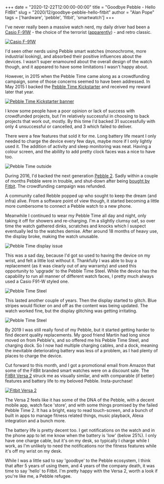 +++
date = "2020-12-22T12:00:00-00:00"
title = "Goodbye Pebble - Hello FitBit"
slug = "2020/12/goodbye-pebble-hello-fitbit"
author = "Alan Pope"
tags = ['hardware', 'pebble', 'fitbit', 'smartwatch']
+++

I've never really been a massive watch nerd, my daily driver had been a [Casio F-91W](https://geni.us/kLK1Wu5) - the choice of the terrorist ([apparently](https://www.vice.com/en/article/pkebp8/casio-f91w-watch-terrorists-ied-trigger-cost-price)) - and retro classic. 

[![Casio F-91W](/blog/images/2020-12-22/casio-f91w.jpg)](https://geni.us/kLK1Wu5)

I'd seen other nerds using Pebble smart watches (monochrome, more industrial looking), and absorbed their positive influences about the devices. I wasn't super enamoured about the overall design of the watch though, and it appeared to have some limitations I wasn't happy about.

However, in 2015 when the Pebble Time came along as a crowdfunding campaign, some of those concerns seemed to have been addressed. In May 2015 I backed the [Pebble Time Kickstarter](https://www.kickstarter.com/projects/getpebble/pebble-time-awesome-smartwatch-no-compromises) and received my reward later that year. 

[![Pebble Time Kickstarter banner](/blog/images/2020-12-22/pebble-time-kickstarter.png)](https://www.kickstarter.com/projects/getpebble/pebble-time-awesome-smartwatch-no-compromises)

I know some people have a poor opinion or lack of success with crowdfunded projects, but I'm relatively successful in choosing to back projects that work out, mostly. By this time I'd backed 31 successfully with only 4 unsuccessful or cancelled, and 3 which failed to deliver.

There were a few features that sold it for me. Long battery life meant I only needed to charge the device every few days, maybe more if I only lightly used it. The addition of activity and sleep monitoring was neat. Having a colour screen, and the abililty to add pretty clock faces was a nice to have too. 

![Pebble Time outside](/blog/images/2020-12-22/pebble-time-outside.jpg)

During 2016, I'd backed the next generation [Pebble 2](https://www.kickstarter.com/projects/getpebble/pebble-2-time-2-and-core-an-entirely-new-3g-ultra). Sadly within a couple of months Pebble were in trouble, and shut-down after being [bought by Fitbit](https://www.theguardian.com/technology/2016/dec/08/kickstarter-pebble-shut-down). The crowdfunding campaign was refunded. 

A community called Rebble popped up who sought to keep the dream (and infra) alive. From a software point of view though, it started becoming a little more cumbersome to connect a Pebble watch to a new phone. 

Meanwhile I continued to wear my Pebble Time all day and night, only taking it off for showers and re-charging. I'm a slightly clumsy oaf, so over time the watch gathered dinks, scratches and knocks which I suspect eventually led to the watches demise. After around 18 months of heavy use, the display broke, making the watch unusable.

![Pebble Time display issue](/blog/images/2020-12-22/pebble-time-display-1.jpg)

This was a sad day, because I'd got so used to having the device on my wrist, and felt a little lost without it. Thankfully I was able to buy a replacement (as it was clearly out of any warranty) and used this opportunity to 'upgrade' to the Pebble Time Steel. While the device has the capability to run all manner of different watch faces, I pretty much always used a Casio F91-W styled one. 

![Pebble Time Steel](/blog/images/2020-12-22/pebble-time-steel.jpg)

This lasted another couple of years. Then the display started to glitch. Blue stripes would flicker on and off as the content was being updated. The watch worked fine, but the display glitching was getting irritating. 

![Pebble Time Steel](/blog/images/2020-12-22/pebble-time-steel-display-problem.jpg)

By 2019 I was still really fond of my Pebble, but it started getting harder to find decent quality replacements. My good friend Martin had long since moved on from Pebble's, and so offered me his Pebble Time Steel, and charging dock. So I now had multiple charging cables, and a dock, meaning the inevitable deteriorating battery was less of a problem, as I had plenty of places to charge the device.

Cut forward to this month, and I got a promotional email from Amazon that some of the FitBit branded smart watches were on a discount sale. The [FitBit Versa 2](https://geni.us/rm4y3Ru) struck me as visually similar, and with comparable (if better) features and battery life to my beloved Pebble. Insta-purchase!

[![Fitbit Versa 2](/blog/images/2020-12-22/fitbit-versa-2.jpg)](https://geni.us/rm4y3Ru)

The Versa 2 feels like it has some of the DNA of the Pebble, with a decent mobile app, watch face 'store', and with some things promised by the failed Pebble Time 2. It has a bright, easy to read touch-screen, and a bunch of built in apps to manage fitness related things, music playback, Alexa integration and a bunch more. 

The battery life is pretty decent too. I get notifications on the watch and in the phone app to let me know when the battery is 'low' (below 25%). I only have one charge cable, but it's on my desk, so typically I charge while I work, as I'm unlikely to need the notifications nor the fitness features while it's off my wrist on my desk.

While I was a little sad to say 'goodbye' to the Pebble ecosystem, I think that after 5 years of using them, and 4 years of the company death, it was time to say 'hello' to Fitbit. I'm pretty happy with the Versa 2, worth a look if you're like me, a Pebble refugee.